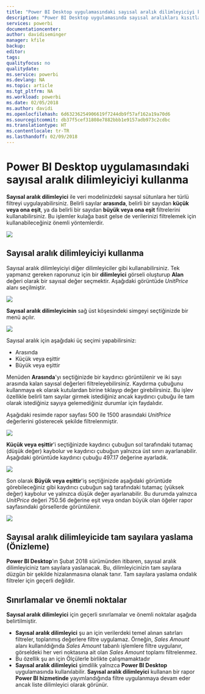 ```yaml
---
title: "Power BI Desktop uygulamasındaki sayısal aralık dilimleyiciyi kullanma"
description: "Power BI Desktop uygulamasında sayısal aralıkları kısıtlamak için dilimleyici kullanmayı öğrenin"
services: powerbi
documentationcenter: 
author: davidiseminger
manager: kfile
backup: 
editor: 
tags: 
qualityfocus: no
qualitydate: 
ms.service: powerbi
ms.devlang: NA
ms.topic: article
ms.tgt_pltfrm: NA
ms.workload: powerbi
ms.date: 02/05/2018
ms.author: davidi
ms.openlocfilehash: 6d63236254906619f7244db9f57af162a19a70d6
ms.sourcegitcommit: db37f5cef31808e7882bbb1e9157adb973c2cdbc
ms.translationtype: HT
ms.contentlocale: tr-TR
ms.lasthandoff: 02/09/2018
---
```

# <a name="use-the-numeric-range-slicer-in-power-bi-desktop"></a>Power BI Desktop uygulamasındaki sayısal aralık dilimleyiciyi kullanma
**Sayısal aralık dilimleyici** ile veri modelinizdeki sayısal sütunlara her türlü filtreyi uygulayabilirsiniz. Belirli sayılar **arasında**, belirli bir sayıdan **küçük veya ona eşit**, ya da belirli bir sayıdan **büyük veya ona eşit** filtrelerini kullanabilirsiniz. Bu işlemler kulağa basit gelse de verilerinizi filtrelemek için kullanabileceğiniz önemli yöntemlerdir.

![](media/desktop-slicer-numeric-range/slicer-numeric-range_2.png)

## <a name="using-the-numeric-range-slicer"></a>Sayısal aralık dilimleyiciyi kullanma
Sayısal aralık dilimleyiciyi diğer dilimleyiciler gibi kullanabilirsiniz. Tek yapmanız gereken raporunuz için bir **dilimleyici** görseli oluşturup **Alan** değeri olarak bir sayısal değer seçmektir. Aşağıdaki görüntüde *UnitPrice* alanı seçilmiştir.

![](media/desktop-slicer-numeric-range/slicer-numeric-range_3.png)

**Sayısal aralık dilimleyicinin** sağ üst köşesindeki simgeyi seçtiğinizde bir menü açılır.

![](media/desktop-slicer-numeric-range/slicer-numeric-range_4.png)

Sayısal aralık için aşağıdaki üç seçimi yapabilirsiniz:

* Arasında
* Küçük veya eşittir
* Büyük veya eşittir

Menüden **Arasında**'yı seçtiğinizde bir kaydırıcı görüntülenir ve iki sayı arasında kalan sayısal değerleri filtreleyebilirsiniz. Kaydırma çubuğunu kullanmaya ek olarak kutulardan birine tıklayıp değer girebilirsiniz. Bu işlev özellikle belirli tam sayılar girmek istediğiniz ancak kaydırıcı çubuğu ile tam olarak istediğiniz sayıya gelemediğiniz durumlar için faydalıdır.

Aşağıdaki resimde rapor sayfası 500 ile 1500 arasındaki *UnitPrice* değerlerini gösterecek şekilde filtrelenmiştir.

![](media/desktop-slicer-numeric-range/slicer-numeric-range_5.png)

**Küçük veya eşittir**'i seçtiğinizde kaydırıcı çubuğun sol tarafındaki tutamaç (düşük değer) kaybolur ve kaydırıcı çubuğun yalnızca üst sınırı ayarlanabilir. Aşağıdaki görüntüde kaydırıcı çubuğu 497.17 değerine ayarladık.

![](media/desktop-slicer-numeric-range/slicer-numeric-range_6.png)

Son olarak **Büyük veya eşittir**'iş seçtiğinizde aşağıdaki görüntüde görebileceğiniz gibi kaydırıcı çubuğun sağ tarafındaki tutamaç (yüksek değer) kaybolur ve yalnızca düşük değer ayarlanabilir. Bu durumda yalnızca *UnitPrice* değeri 750.56 değerine eşit veya ondan büyük olan öğeler rapor sayfasındaki görsellerde görüntülenir.

![](media/desktop-slicer-numeric-range/slicer-numeric-range_7.png)

## <a name="snap-to-whole-numbers-with-the-numeric-range-slicer-preview"></a>Sayısal aralık dilimleyicide tam sayılara yaslama (Önizleme)

**Power BI Desktop**’ın Şubat 2018 sürümünden itibaren, sayısal aralık dilimleyiciniz tam sayılara yaslanacak. Bu, dilimleyicinizin tam sayılara düzgün bir şekilde hizalanmasına olanak tanır. Tam sayılara yaslama ondalık filtreler için geçerli değildir.


## <a name="limitations-and-considerations"></a>Sınırlamalar ve önemli noktalar
**Sayısal aralık dilimleyici** için geçerli sınırlamalar ve önemli noktalar aşağıda belirtilmiştir.

* **Sayısal aralık dilimleyici** şu an için verilerdeki temel alınan satırları filtreler, toplanmış değerlere filtre uygulamaz. Örneğin, *Sales Amount* alanı kullanıldığında *Sales Amount* tabanlı işlemlere filtre uygulanır, görseldeki her veri noktasına ait olan *Sales Amount* toplamı filtrelenmez.
* Bu özellik şu an için Ölçülerle birlikte çalışmamaktadır
* **Sayısal aralık dilimleyici** şimdilik yalnızca **Power BI Desktop** uygulamasında kullanılabilir. **Sayısal aralık dilimleyici** kullanan bir rapor **Power BI hizmetinde** yayımlandığında filtre uygulanmaya devam eder ancak liste dilimleyici olarak görünür.

